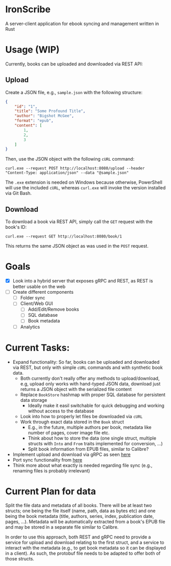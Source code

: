 # IronScribe
A server-client application for ebook syncing and management written in Rust

# Usage (WIP)
Currently, books can be uploaded and downloaded via REST API:

## Upload
Create a JSON file, e.g., `sample.json` with the following structure:
```json
{
    "id": "1",
    "title": "Some Profound Title",
    "author": "Bigshot McGee",
    "format": "epub",
    "content": [
        1,
        2,
        3
    ]
}
```
Then, use the JSON object with the following `cURL` command:

```
curl.exe --request POST http://localhost:8080/upload --header "Content-Type: application/json" --data "@sample.json"
```
The `.exe` extension is needed on Windows because otherwise, PowerShell will use the included `cURL`, whereas `curl.exe` will invoke the version installed via Git Bash.

## Download
To download a book via REST API, simply call the `GET` request with the book's ID:
```
curl.exe --request GET http://localhost:8080/book/1
```
This returns the same JSON object as was used in the `POST` request.

# Goals
- [x] Look into a hybrid server that exposes gRPC and REST, as REST is better usable on the web
- [ ] Create different components
    - [ ] Folder sync
    - [ ] Client/Web GUI
        - [ ] Add/Edit/Remove books
        - [ ] SQL database
        - [ ] Book metadata
    - [ ] Analytics

# Current Tasks:
- Expand functionality: So far, books can be uploaded and downloaded via REST, but only with simple `cURL` commands and with synthetic book data.
    - Both currently don't really offer any methods to upload/download, e.g, upload only works with hand-typed JSON data, download just returns a JSON object with the serialized file content
    - Replace `BookStore` hashmap with proper SQL database for persistent data storage
        - Ideally make it easil switchable for quick debugging and working without access to the database
    - Look into how to properly let files be downloaded via `cURL`
    - Work through exact data stored in the `Book` struct
        - E.g., in the future, multiple authors per book, metadata like number of pages, cover image file etc.
        - Think about how to store the data (one single struct, multiple structs with `Into` and `From` traits implemented for conversion, ...)
        - Split book information from EPUB files, similar to Calibre?
- Implement upload and download via gRPC as seen [here](https://github.com/optimumood/grpc-file-transfer-rust)
- Port sync functionality from [here](https://github.com/FZambia/dirsync)
- Think more about what exactly is needed regarding file sync (e.g., renaming files is probably irrelevant)

# Current Plan for data
Split the file data and metadata of all books. There will be at least two structs; one being the file itself (name, path, data as bytes etc) and one being the book metadata (title, authors, series, index, publication date, pages, ...). Metadata will be automatically extracted from a book's EPUB file and may be stored in a separate file similar to Calibre. 

In order to use this approach, both REST and gRPC need to provide a service for upload and download relating to the first struct, and a service to interact with the metadata (e.g., to get book metadata so it can be displayed in a client). As such, the protobuf file needs to be adapted to offer both of those structs. 
